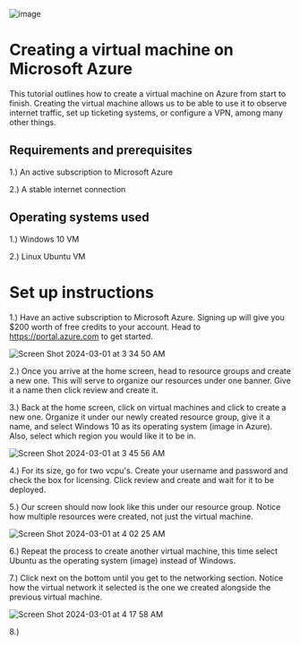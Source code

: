![image](https://github.com/Chillsoda/creating-a-virtual-machine/assets/161760771/a5767a6c-1b75-4aaf-ab70-e5c617b65165)



<h1> Creating a virtual machine on Microsoft Azure</h1> 

This tutorial outlines how to create a virtual machine on Azure from start to finish. Creating the virtual machine allows us to be able to use it to observe internet traffic, set up ticketing systems, or configure a VPN, among many other things. 

<h2> Requirements and prerequisites</h2> 

1.) An active subscription to Microsoft Azure 

2.) A stable internet connection 

<h2> Operating systems used </h2> 

1.) Windows 10 VM

2.) Linux Ubuntu VM  

<h1> Set up instructions</h1> 

1.) Have an active subscription to Microsoft Azure. Signing up will give you $200 worth of free credits to your account. Head to https://portal.azure.com to get started. 

![Screen Shot 2024-03-01 at 3 34 50 AM](https://github.com/Chillsoda/creating-a-virtual-machine/assets/161760771/b8d4847b-2f10-4fe7-b6b0-e57eaf5db2a2) 

2.) Once you arrive at the home screen, head to resource groups and create a new one. This will serve to organize our resources under one banner. Give it a name then click review and create it. 

3.) Back at the home screen, click on virtual machines and click to create a new one. Organize it under our newly created resource group, give it a name, and select Windows 10 as its operating system (image in Azure). Also, select which region you would like it to be in. 

![Screen Shot 2024-03-01 at 3 45 56 AM](https://github.com/Chillsoda/creating-a-virtual-machine/assets/161760771/491a5f94-21e8-4fd5-b15e-b6d266d29a73) 

4.) For its size, go for two vcpu's. Create your username and password and check the box for licensing. Click review and create and wait for it to be deployed.

5.) Our screen should now look like this under our resource group. Notice how multiple resources were created, not just the virtual machine. 

![Screen Shot 2024-03-01 at 4 02 25 AM](https://github.com/Chillsoda/creating-a-virtual-machine/assets/161760771/7e46cc70-df6a-425d-80e1-702d426c6f55) 

6.) Repeat the process to create another virtual machine, this time select Ubuntu as the operating system (image) instead of Windows. 

7.) Click next on the bottom until you get to the networking section. Notice how the virtual network it selected is the one we created alongside the previous virtual machine. 

![Screen Shot 2024-03-01 at 4 17 58 AM](https://github.com/Chillsoda/creating-a-virtual-machine/assets/161760771/846a3050-9304-4373-ab35-545b27fa9ea9) 

8.) 








